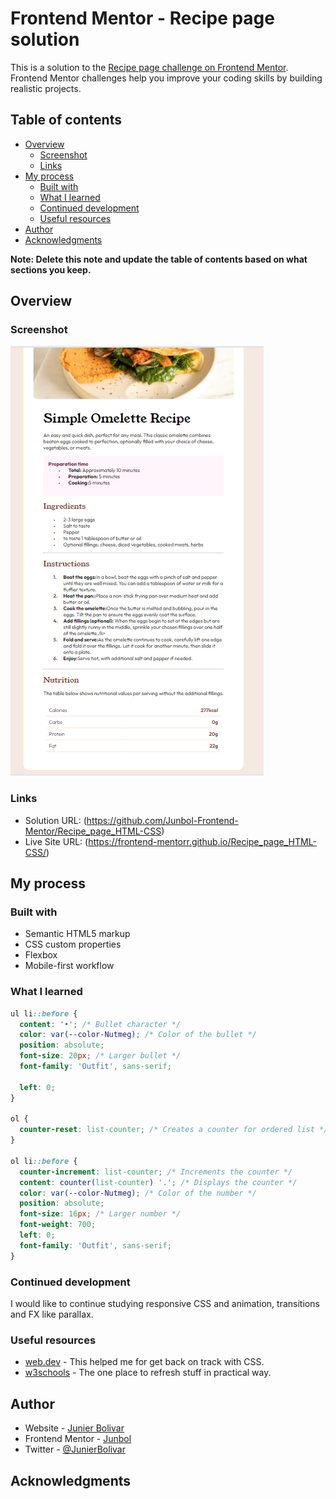# Frontend Mentor - Recipe page solution

This is a solution to the [Recipe page challenge on Frontend Mentor](https://www.frontendmentor.io/challenges/recipe-page-KiTsR8QQKm). Frontend Mentor challenges help you improve your coding skills by building realistic projects. 

## Table of contents

- [Overview](#overview)
  - [Screenshot](#screenshot)
  - [Links](#links)
- [My process](#my-process)
  - [Built with](#built-with)
  - [What I learned](#what-i-learned)
  - [Continued development](#continued-development)
  - [Useful resources](#useful-resources)
- [Author](#author)
- [Acknowledgments](#acknowledgments)

**Note: Delete this note and update the table of contents based on what sections you keep.**

## Overview

### Screenshot

![](./assets/images/screenshot.jpg)

### Links

- Solution URL: (https://github.com/Junbol-Frontend-Mentor/Recipe_page_HTML-CSS)
- Live Site URL: (https://frontend-mentorr.github.io/Recipe_page_HTML-CSS/)

## My process

### Built with

- Semantic HTML5 markup
- CSS custom properties
- Flexbox
- Mobile-first workflow

### What I learned

```css
ul li::before {
  content: '•'; /* Bullet character */
  color: var(--color-Nutmeg); /* Color of the bullet */
  position: absolute;
  font-size: 20px; /* Larger bullet */
  font-family: 'Outfit', sans-serif;

  left: 0;
}

ol {
  counter-reset: list-counter; /* Creates a counter for ordered list */
}

ol li::before {
  counter-increment: list-counter; /* Increments the counter */
  content: counter(list-counter) '.'; /* Displays the counter */
  color: var(--color-Nutmeg); /* Color of the number */
  position: absolute;
  font-size: 16px; /* Larger number */
  font-weight: 700;
  left: 0;
  font-family: 'Outfit', sans-serif;
}
```

### Continued development

I would like to continue studying responsive CSS and animation, transitions and FX like parallax.

### Useful resources

- [web.dev](https://web.dev/learn/css) - This helped me for get back on track with CSS.
- [w3schools](https://www.w3schools.com/css/default.asp) - The one place to refresh stuff in practical way.

## Author

- Website - [Junier Bolivar](https://www.bolivarcreativedesign.com)
- Frontend Mentor - [Junbol](https://www.frontendmentor.io/profile/Junbol)
- Twitter - [@JunierBolivar](https://www.twitter.com/@JunierBolivar)

## Acknowledgments
